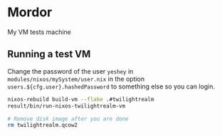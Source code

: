 # Mordor

My VM tests machine

## Running a test VM

Change the password of the user `yeshey` in `modules/nixos/mySystem/user.nix` in the option `users.${cfg.user}.hashedPassword` to something else so you can login.

```bash
nixos-rebuild build-vm --flake .#twilightrealm
result/bin/run-nixos-twilightrealm-vm

# Remove disk image after you are done
rm twilightrealm.qcow2
```

